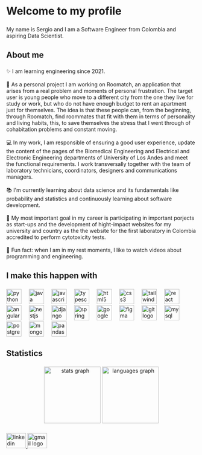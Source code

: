 <h1 align="left">Welcome to my profile</h1>

###

<p align="left">My name is Sergio and I am a Software Engineer from Colombia and aspiring Data Scientist.</p>

###

<h2 align="left">About me</h2>

###

<p align="left">✨ I am learning engineering since 2021.<br><br>🚀 As a personal project I am working on Roomatch, an application that arises from a real problem and moments of personal frustration. The target user is young people who move to a different city from the one they live for study or work, but who do not have enough budget to rent an apartment just for themselves. The idea is that these people can, from the beginning, through Roomatch, find roommates that fit with them in terms of personality and living habits, this, to save themselves the stress that I went through of cohabitation problems and constant moving.<br><br>💻 In my work, I am responsible of ensuring a good user experience, update the content of the pages of the Biomedical Engineering and Electrical and Electronic Engineering departments of University of Los Andes and meet the functional requirements.  I work transversally together with the team of laboratory technicians, coordinators, designers and communications managers.<br><br>📚 I'm currently learning about data science and its fundamentals like probability and statistics and continuously learning about software development.<br><br>🎯 My most important goal in my career is participating in important porjects as start-ups and the development of hight-impact websites for my university and country as the the website for the first laboratory in Colombia accredited to perform cytotoxicity tests.<br><br>🎲 Fun fact: when I am in my rest moments, I like to watch videos about programming and engineering.</p>

###

<h2 align="left">I make this happen with</h2>

###

<div align="left">
  <img src="https://skillicons.dev/icons?i=py" height="40" alt="python logo"  />
  <img width="12" />
  <img src="https://skillicons.dev/icons?i=java" height="40" alt="java logo"  />
  <img width="12" />
  <img src="https://skillicons.dev/icons?i=js" height="40" alt="javascript logo"  />
  <img width="12" />
  <img src="https://skillicons.dev/icons?i=ts" height="40" alt="typescript logo"  />
  <img width="12" />
  <img src="https://skillicons.dev/icons?i=html" height="40" alt="html5 logo"  />
  <img width="12" />
  <img src="https://skillicons.dev/icons?i=css" height="40" alt="css3 logo"  />
  <img width="12" />
  <img src="https://skillicons.dev/icons?i=tailwind" height="40" alt="tailwindcss logo"  />
  <img width="12" />
  <img src="https://skillicons.dev/icons?i=react" height="40" alt="react logo"  />
  <img width="12" />
  <img src="https://skillicons.dev/icons?i=angular" height="40" alt="angularjs logo"  />
  <img width="12" />
  <img src="https://skillicons.dev/icons?i=nestjs" height="40" alt="nestjs logo"  />
  <img width="12" />
  <img src="https://skillicons.dev/icons?i=django" height="40" alt="django logo"  />
  <img width="12" />
  <img src="https://skillicons.dev/icons?i=spring" height="40" alt="spring logo"  />
  <img width="12" />
  <img src="https://skillicons.dev/icons?i=gcp" height="40" alt="googlecloud logo"  />
  <img width="12" />
  <img src="https://skillicons.dev/icons?i=figma" height="40" alt="figma logo"  />
  <img width="12" />
  <img src="https://skillicons.dev/icons?i=git" height="40" alt="git logo"  />
  <img width="12" />
  <img src="https://skillicons.dev/icons?i=mysql" height="40" alt="mysql logo"  />
  <img width="12" />
  <img src="https://skillicons.dev/icons?i=postgres" height="40" alt="postgresql logo"  />
  <img width="12" />
  <img src="https://skillicons.dev/icons?i=mongodb" height="40" alt="mongodb logo"  />
  <img width="12" />
  <img src="https://cdn.jsdelivr.net/gh/devicons/devicon/icons/pandas/pandas-original.svg" height="40" alt="pandas logo"  />
</div>

###

<h2 align="left">Statistics</h2>

###

<div align="left">
</div>

###

<div align="center">
  <img src="https://github-readme-stats.vercel.app/api?username=sfrancop&hide_title=false&hide_rank=true&show_icons=true&include_all_commits=true&count_private=true&disable_animations=false&theme=radical&locale=en&hide_border=true&order=1" height="150" alt="stats graph"  />
  <img src="https://github-readme-stats.vercel.app/api/top-langs?username=sfrancop&locale=en&hide_title=false&layout=compact&card_width=320&langs_count=6&theme=radical&hide_border=true&order=2" height="150" alt="languages graph"  />
</div>

###

<div align="left">
  <a href="https://www.linkedin.com/in/sergi0-franc0/" target="_blank">
    <img src="https://raw.githubusercontent.com/maurodesouza/profile-readme-generator/master/src/assets/icons/social/linkedin/default.svg" width="52" height="40" alt="linkedin logo"  />
  </a>
  <a href="mailto:sergiofranco11evidencias@email.com" target="_blank">
    <img src="https://raw.githubusercontent.com/maurodesouza/profile-readme-generator/master/src/assets/icons/social/gmail/default.svg" width="52" height="40" alt="gmail logo"  />
  </a>
</div>

